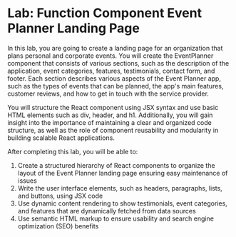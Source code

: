 # Lab: Function Component Event Planner Landing Page

In this lab, you are going to create a landing page for an organization that plans personal and corporate events. You will create the EventPlanner component that consists of various sections, such as the description of the application, event categories, features, testimonials, contact form, and footer. Each section describes various aspects of the Event Planner app, such as the types of events that can be planned, the app's main features, customer reviews, and how to get in touch with the service provider.

You will structure the React component using JSX syntax and use basic HTML elements such as div, header, and h1. Additionally, you will gain insight into the importance of maintaining a clear and organized code structure, as well as the role of component reusability and modularity in building scalable React applications.

After completing this lab, you will be able to:

1. Create a structured hierarchy of React components to organize the layout of the Event Planner landing page ensuring easy maintenance of issues
2. Write the user interface elements, such as headers, paragraphs, lists, and buttons, using JSX code
3. Use dynamic content rendering to show testimonials, event categories, and features that are dynamically fetched from data sources
4. Use semantic HTML markup to ensure usability and search engine optimization (SEO) benefits
